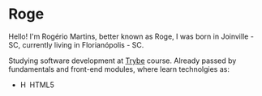 # Roge

Hello! I'm Rogério Martins, better known as Roge, I was born in Joinville - SC, currently living in Florianópolis - SC.

Studying software development at <a href="https://www.betrybe.com">Trybe</a> course.
Already passed by fundamentals and front-end modules, where learn technolgies as:
<div>
  <ul>
    <li>
      <img width="14px" src="https://user-images.githubusercontent.com/66702716/139485067-114e28cf-fe6a-4465-bd8c-6ce69f6993c7.png" alt="HTML logo"/> HTML5
    </li>
  </ul>
</div>
